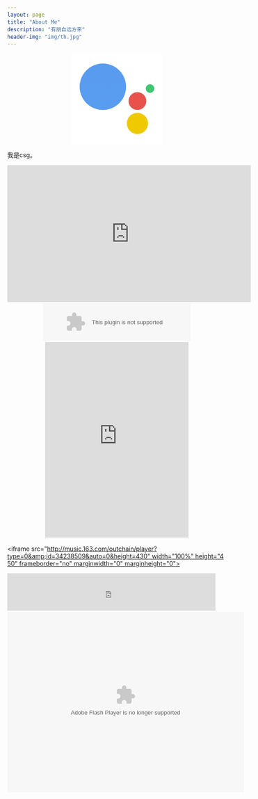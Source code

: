 ```yaml
---
layout: page
title: "About Me"
description: "有朋自远方来"
header-img: "img/th.jpg"
---
```


<center>
    <p><img src="/img/me.png" align="center"></p>
</center>



我是csg。

<center>

<iframe width="560" height="315" src="https://www.youtube.com/embed/862r3XS2YB0" frameborder="0" allowfullscreen></iframe>

</center>



<center>

<embed src="//music.163.com/style/swf/widget.swf?sid=17110575&type=2&auto=1&width=320&height=66" width="340" height="86"  allowNetworking="all">

</center>



<div align="center">

<iframe height="450" marginheight="0" border="0" src="http://music.163.com/outchain/player?type=0&id=34282999&auto=0&height=430" frameborder="no" width="330" marginwidth="0"></iframe>

</div>

<iframe src="http://music.163.com/outchain/player?type=0&amp;id=34238509&auto=0&height=430" width="100%" height="450" frameborder="no" marginwidth="0" marginheight="0"></iframe>



<iframe src="http://music.163.com/outchain/player?type=2&amp;id=299757&amp;auto=0&amp;height=66" width="95%" height="86" frameborder="no" marginwidth="0" marginheight="0"></iframe>



<center>

<embed height="415" width="544" quality="high" allowfullscreen="true" type="application/x-shockwave-flash" src="//static.hdslb.com/miniloader.swf" flashvars="aid=8278665&page=1" pluginspage="//www.adobe.com/shockwave/download/download.cgi?P1_Prod_Version=ShockwaveFlash">

</center>



